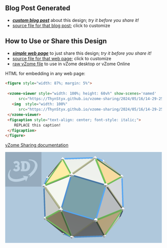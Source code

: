 
## Blog Post Generated

 - [***custom blog post***](<https://ThynStyx.github.io/vzome-sharing/2024/05/16/Snub-cube-model-snub-field-14-29-25.html>) about this design; *try it before you share it!*
 - [source file for that blog post](<https://github.com/ThynStyx/vzome-sharing/edit/main/_posts/2024-05-16-Snub-cube-model-snub-field-14-29-25.md>); click to customize
 


## How to Use or Share this Design

 - [***simple web page***](<https://ThynStyx.github.io/vzome-sharing/2024/05/16/14-29-25-Snub-cube-model-snub-field/>) to just share this design; *try it before you share it!*
 - [source file for that web page](<https://github.com/ThynStyx/vzome-sharing/edit/main/2024/05/16/14-29-25-Snub-cube-model-snub-field/index.md>); click to customize
 - [raw vZome file](<https://raw.githubusercontent.com/ThynStyx/vzome-sharing/main/2024/05/16/14-29-25-Snub-cube-model-snub-field/Snub-cube-model-snub-field.vZome>) to use in vZome desktop or vZome Online
 
 HTML for embedding in any web page:
 ```html
<figure style="width: 87%; margin: 5%">
  
  <vzome-viewer style="width: 100%; height: 60vh" show-scenes='named'
       src="https://ThynStyx.github.io/vzome-sharing/2024/05/16/14-29-25-Snub-cube-model-snub-field/Snub-cube-model-snub-field.vZome" >
    <img  style="width: 100%"
       src="https://ThynStyx.github.io/vzome-sharing/2024/05/16/14-29-25-Snub-cube-model-snub-field/Snub-cube-model-snub-field.png" >
  </vzome-viewer>
  <figcaption style="text-align: center; font-style: italic;">
     REPLACE this caption!
  </figcaption>
</figure>

 ```

[vZome Sharing documentation](https://vzome.github.io/vzome/sharing.html#how-it-works)

![Image](<Snub-cube-model-snub-field.png>)

